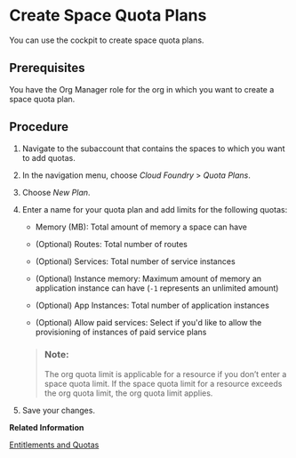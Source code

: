 <!-- loiob13c4a2666dd4018a52780da581bbf6d -->

# Create Space Quota Plans

You can use the cockpit to create space quota plans.



<a name="loiob13c4a2666dd4018a52780da581bbf6d__prereq_ofw_ghw_4bb"/>

## Prerequisites

You have the Org Manager role for the org in which you want to create a space quota plan.



<a name="loiob13c4a2666dd4018a52780da581bbf6d__steps_l1r_b3w_4bb"/>

## Procedure

1.  Navigate to the subaccount that contains the spaces to which you want to add quotas.

2.  In the navigation menu, choose *Cloud Foundry* \> *Quota Plans*.

3.  Choose *New Plan*.

4.  Enter a name for your quota plan and add limits for the following quotas:

    -   Memory \(MB\): Total amount of memory a space can have
    -   \(Optional\) Routes: Total number of routes
    -   \(Optional\) Services: Total number of service instances
    -   \(Optional\) Instance memory: Maximum amount of memory an application instance can have \(`-1` represents an unlimited amount\)

    -   \(Optional\) App Instances: Total number of application instances
    -   \(Optional\) Allow paid services: Select if you'd like to allow the provisioning of instances of paid service plans

    > ### Note:  
    > The org quota limit is applicable for a resource if you don’t enter a space quota limit. If the space quota limit for a resource exceeds the org quota limit, the org quota limit applies.

5.  Save your changes.


**Related Information**  


[Entitlements and Quotas](../10-concepts/Entitlements_and_Quotas_00aa2c2.md "When you purchase an enterprise account, you’re entitled to use a specific set of resources, such as the amount of memory that can be allocated to your applications.")

